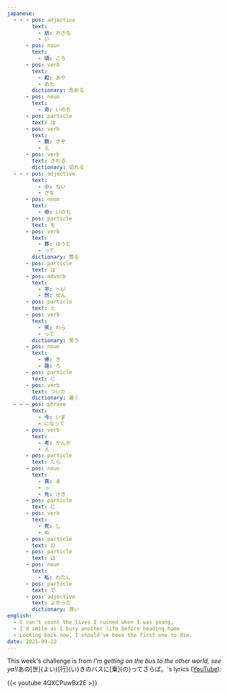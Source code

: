 ```yaml
---
japanese:
  - - - pos: adjective
        text:
          - 幼: おさな
          - い
      - pos: noun
        text:
          - 頃: ころ
      - pos: verb
        text:
          - 殺: あや
          - めた
        dictionary: 危める
      - pos: noun
        text:
          - 命: いのち
      - pos: particle
        text: は
      - pos: verb
        text:
          - 数: きぞ
          - え
      - pos: verb
        text: きれる
        dictionary: 切れる
  - - - pos: adjective
        text:
          - 小: ちい
          - さな
      - pos: noun
        text:
          - 命: いのち
      - pos: particle
        text: を
      - pos: verb
        text:
          - 葬: ほうむ
          - って
        dictionary: 葬る
      - pos: particle
        text: は
      - pos: adverb
        text:
          - 平: へい
          - 然: ぜん
      - pos: particle
        text: と
      - pos: verb
        text:
          - 笑: わら
          - って
        dictionary: 笑う
      - pos: noun
        text:
          - 帰: き
          - 路: ろ
      - pos: particle
        text: に
      - pos: verb
        text: ついた
        dictionary: 着く
  - - - pos: phrase
        text:
          - 今: いま
          - になって
      - pos: verb
        text:
          - 考: かんが
          - え
      - pos: particle
        text: たら
      - pos: noun
        text:
          - 真: ま
          - っ
          - 先: さき
      - pos: particle
        text: に
      - pos: verb
        text:
          - 死: し
          - ぬ
      - pos: particle
        text: の
      - pos: particle
        text: は
      - pos: noun
        text:
          - 私: わたし
      - pos: particle
        text: で
      - pos: adjective
        text: よかった
        dictionary: 良い
english:
  - I can't count the lives I ruined when I was young,
  - I'd smile as I bury another life before heading home
  - Looking back now, I should've been the first one to die.
date: 2021-09-22
---
```


This week's challenge is from *I'm getting on the bus to the other world, see ya!*/あの[世]{よい}[行]{い}きのバスに[乗]{の}ってさらば。's lyrics ([YouTube](https://www.youtube.com/watch?v=4QXCPuwBz2E)):

{{< youtube 4QXCPuwBz2E >}}
